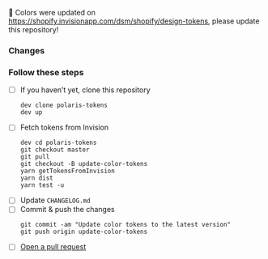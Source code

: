 🎨 Colors were updated on <https://shopify.invisionapp.com/dsm/shopify/design-tokens>, please update this repository!

### Changes

<!-- Describe what this update should do -->

### Follow these steps

* [ ] If you haven’t yet, clone this repository
  ```
  dev clone polaris-tokens
  dev up
  ```
* [ ] Fetch tokens from Invision
  ```
  dev cd polaris-tokens
  git checkout master
  git pull
  git checkout -B update-color-tokens
  yarn getTokensFromInvision
  yarn dist
  yarn test -u
  ```
* [ ] Update `CHANGELOG.md`
* [ ] Commit & push the changes
  ```
  git commit -am "Update color tokens to the latest version"
  git push origin update-color-tokens
  ```
* [ ] [Open a pull request][pr-link]

[pr-link]: https://github.com/Shopify/polaris-tokens/compare/master...update-color-tokens?expand=1&title=Update%20color%20tokens&body=Fixes%20%23XXX%20%3C!--%20replace%20XXX%20with%20the%20id%20of%20the%20original%20issue%20--%3E&assignees=kaelig,amrocha,tmlayton
